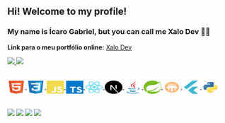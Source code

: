 ## Hi! Welcome to my profile!
### My name is Ícaro Gabriel, but you can call me Xalo Dev 👋😄
<b>Link para o meu portfólio online:</b> <a href="https://xalodev.vercel.app">Xalo Dev</a>
 <br>
 
 <div>
  <a href="https://github.com/XaloDev">
  <img height="150em" src="https://github-readme-stats.vercel.app/api?username=XaloDev&show_icons=true&theme=tokyonight&include_all_commits=true&count_private=true"/>
  <img height="150em" src="https://github-readme-stats.vercel.app/api/top-langs/?username=XaloDev&layout=compact&langs_count=7&theme=tokyonight"/>
</div>
<br>
<div style="display: inline_block"><br>
  <img align="center" alt="Kaola-HTML" height="30" width="40" src="https://raw.githubusercontent.com/devicons/devicon/master/icons/html5/html5-original.svg">
  <img align="center" alt="Kaola-CSS" height="30" width="40" src="https://raw.githubusercontent.com/devicons/devicon/master/icons/css3/css3-original.svg">
  <img align="center" alt="Kaola-Js" height="30" width="40" src="https://raw.githubusercontent.com/devicons/devicon/master/icons/javascript/javascript-plain.svg">
  <img align="center" alt="Kaola-Ts" height="30" width="40" src="https://raw.githubusercontent.com/devicons/devicon/master/icons/typescript/typescript-plain.svg">
  <img align="center" alt="Kaola-React" height="30" width="40" src="https://raw.githubusercontent.com/devicons/devicon/master/icons/react/react-original.svg">
  <img align="center" alt="Kaola-Next" height="30" width="40" src="https://raw.githubusercontent.com/devicons/devicon/master/icons/nextjs/nextjs-original.svg">
  <img align="center" alt="Kaola-Java" height="30" width="40" src="https://raw.githubusercontent.com/devicons/devicon/master/icons/java/java-original.svg">
   <img align="center" alt="Kaola-Spring" height="30" width="40" src="https://raw.githubusercontent.com/devicons/devicon/master/icons/spring/spring-original.svg">
  <img align="center" alt="Kaola-Grails" height="30" width="40" src="https://raw.githubusercontent.com/devicons/devicon/master/icons/grails/grails-original.svg">
  <img align="center" alt="Kaola-Flutter" height="30" width="40" src="https://raw.githubusercontent.com/devicons/devicon/master/icons/flutter/flutter-plain.svg">
  <img align="center" alt="Kaola-Python" height="30" width="40" src="https://raw.githubusercontent.com/devicons/devicon/master/icons/python/python-original.svg">
</div>
  
<br>
<br>

<div> 
   <a href="https://instagram.com/icaro_xavier" target="_blank"><img src="https://img.shields.io/badge/-Instagram-%23E4405F?style=for-the-badge&logo=instagram&logoColor=white" target="_blank"></a>
   <a href="https://www.linkedin.com/in/%C3%ADcaro-gabriel-67148b1ba/" target="_blank"><img src="https://img.shields.io/badge/-LinkedIn-%230077B5?style=for-the-badge&logo=linkedin&logoColor=white" target="_blank"></a> 
   <a href = "mailto:xalodeveloper@gmail.com"><img src="https://img.shields.io/badge/-Gmail-%23333?style=for-the-badge&logo=gmail&logoColor=white" target="_blank"></a>
   <a href="https://api.whatsapp.com/send/?phone=5585998164001&text=Oi%2C+tudo+bem%3F&app_absent=0" target="_blank"><img src="https://img.shields.io/badge/-whatsapp-Q69?style=for-the-badge&logo=whatsapp&logoColor=white" target="_blank"></a> 


</div>
